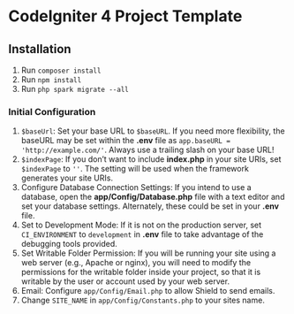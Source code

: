 # CodeIgniter 4 Project Template

## Installation
1. Run `composer install`
2. Run `npm install`
3. Run `php spark migrate --all`


### Initial Configuration
1. `$baseUrl`: Set your base URL to `$baseURL`. If you need more flexibility, the baseURL may be set within the **.env** file as `app.baseURL = 'http://example.com/'`. Always use a trailing slash on your base URL!
2. `$indexPage`: If you don’t want to include **index.php** in your site URIs, set `$indexPage` to `''`. The setting will be used when the framework generates your site URIs.
3. Configure Database Connection Settings: If you intend to use a database, open the **app/Config/Database.php** file with a text editor and set your database settings. Alternately, these could be set in your **.env** file.
4. Set to Development Mode: If it is not on the production server, set `CI_ENVIRONMENT` to `development` in **.env** file to take advantage of the debugging tools provided.
5. Set Writable Folder Permission: If you will be running your site using a web server (e.g., Apache or nginx), you will need to modify the permissions for the writable folder inside your project, so that it is writable by the user or account used by your web server.
6. Email: Configure `app/Config/Email.php` to allow Shield to send emails.
7. Change `SITE_NAME` in `app/Config/Constants.php` to your sites name.